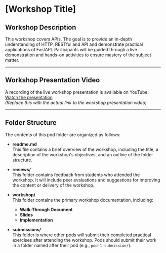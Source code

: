 # [Workshop Title]

## Workshop Description

This workshop covers APIs. The goal is to provide an in-depth understanding of HTTP, RESTful and API and demonstrate practical applications of FastAPI. Participants will be guided through a live demonstration and hands-on activities to ensure mastery of the subject matter.

---

## Workshop Presentation Video

A recording of the live workshop presentation is available on YouTube:  
[Watch the presentation](#)  
*(Replace this with the actual link to the workshop presentation video)*

---

## Folder Structure

The contents of this pod folder are organized as follows:

- **readme.md**  
  This file contains a brief overview of the workshop, including the title, a description of the workshop's objectives, and an outline of the folder structure.

- **reviews/**  
  This folder contains feedback from students who attended the workshop. It will include peer evaluations and suggestions for improving the content or delivery of the workshop.

- **workshop/**  
  This folder contains the primary workshop documentation, including:
  - **Walk-Through Document**
  - **Slides**
  - **Implementation**

- **submissions/**  
  This folder is where other pods will submit their completed practical exercises after attending the workshop. Pods should submit their work in a folder named after their pod (e.g., `pod-1-submission/`).

